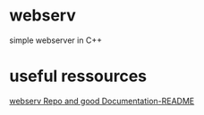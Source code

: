 # webserv
simple webserver in C++

# useful ressources

[webserv Repo and good Documentation-README](https://github.com/Kaydooo/Webserv_42)
